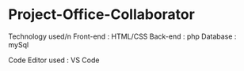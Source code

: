 # Project-Office-Collaborator

Technology used/n
Front-end : HTML/CSS
Back-end : php
Database : mySql

Code Editor used : VS Code

